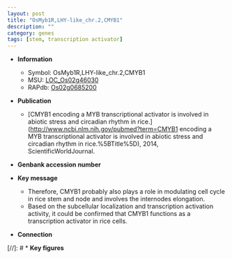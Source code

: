```yaml
---
layout: post
title: "OsMyb1R,LHY-like_chr.2,CMYB1"
description: ""
category: genes
tags: [stem, transcription activator]
---
```


* **Information**  
    + Symbol: OsMyb1R,LHY-like_chr.2,CMYB1  
    + MSU: [LOC_Os02g46030](http://rice.uga.edu/cgi-bin/ORF_infopage.cgi?orf=LOC_Os02g46030)  
    + RAPdb: [Os02g0685200](http://rapdb.dna.affrc.go.jp/viewer/gbrowse_details/irgsp1?name=Os02g0685200)  

* **Publication**  
    + [CMYB1 encoding a MYB transcriptional activator is involved in abiotic stress and circadian rhythm in rice.](http://www.ncbi.nlm.nih.gov/pubmed?term=CMYB1 encoding a MYB transcriptional activator is involved in abiotic stress and circadian rhythm in rice.%5BTitle%5D), 2014, ScientificWorldJournal.

* **Genbank accession number**  

* **Key message**  
    + Therefore, CMYB1 probably also plays a role in modulating cell cycle in rice stem and node and involves the internodes elongation.
    + Based on the subcellular localization and transcription activation activity, it could be confirmed that CMYB1 functions as a transcription activator in rice cells.

* **Connection**  

[//]: # * **Key figures**  


